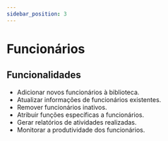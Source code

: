 ```yaml
---
sidebar_position: 3
---
```

 
# Funcionários

## Funcionalidades

- Adicionar novos funcionários à biblioteca.
- Atualizar informações de funcionários existentes.
- Remover funcionários inativos.
- Atribuir funções específicas a funcionários.
- Gerar relatórios de atividades realizadas.
- Monitorar a produtividade dos funcionários.
